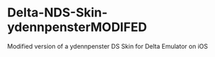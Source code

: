 # Delta-NDS-Skin-ydennpensterMODIFED
Modified version of a ydennpenster DS Skin for Delta Emulator on iOS
